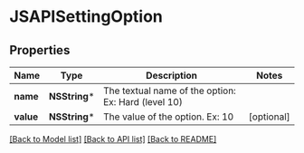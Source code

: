 # JSAPISettingOption

## Properties
Name | Type | Description | Notes
------------ | ------------- | ------------- | -------------
**name** | **NSString*** | The textual name of the option: Ex: Hard (level 10) | 
**value** | **NSString*** | The value of the option. Ex: 10 | [optional] 

[[Back to Model list]](../README.md#documentation-for-models) [[Back to API list]](../README.md#documentation-for-api-endpoints) [[Back to README]](../README.md)


